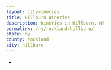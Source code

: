 ```yaml
---
layout: citywineries
title: Hillburn Wineries
description: Wineries in Hillburn, NY
permalink: /ny/rockland/hillburn/
state: ny
county: rockland
city: hillburn
---
```

-
